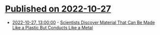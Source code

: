 # [Published on 2022-10-27](index.md)

* [2022-10-27, 13:00:00](https://science.slashdot.org/story/22/10/26/2346220/scientists-discover-material-that-can-be-made-like-a-plastic-but-conducts-like-a-metal?utm_source=rss1.0mainlinkanon&utm_medium=feed) - [Scientists Discover Material That Can Be Made Like a Plastic But Conducts Like a Metal](https://science.slashdot.org/story/22/10/26/2346220/scientists-discover-material-that-can-be-made-like-a-plastic-but-conducts-like-a-metal?utm_source=rss1.0mainlinkanon&utm_medium=feed)
